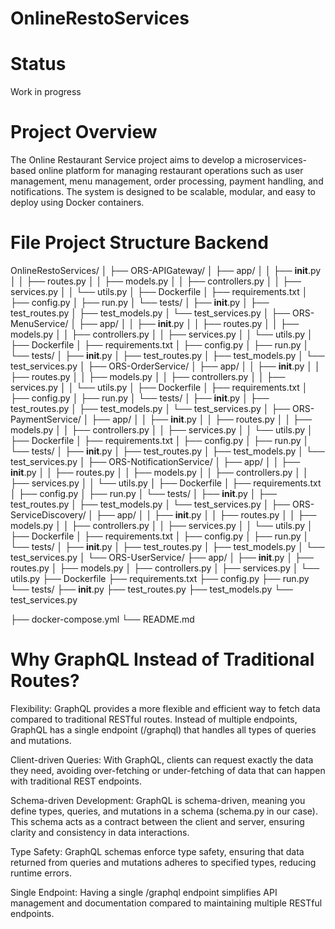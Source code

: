# OnlineRestoServices

# Status
Work in progress

# Project Overview
The Online Restaurant Service project aims to develop a microservices-based online platform for managing restaurant operations such as user management, menu management, order processing, payment handling, and notifications. The system is designed to be scalable, modular, and easy to deploy using Docker containers.

# File Project Structure Backend
OnlineRestoServices/
│
├── ORS-APIGateway/
│   ├── app/
│   │   ├── __init__.py
│   │   ├── routes.py
│   │   ├── models.py
│   │   ├── controllers.py
│   │   ├── services.py
│   │   └── utils.py
│   ├── Dockerfile
│   ├── requirements.txt
│   ├── config.py
│   ├── run.py
│   └── tests/
│       ├── __init__.py
│       ├── test_routes.py
│       ├── test_models.py
│       └── test_services.py
│
├── ORS-MenuService/
│   ├── app/
│   │   ├── __init__.py
│   │   ├── routes.py
│   │   ├── models.py
│   │   ├── controllers.py
│   │   ├── services.py
│   │   └── utils.py
│   ├── Dockerfile
│   ├── requirements.txt
│   ├── config.py
│   ├── run.py
│   └── tests/
│       ├── __init__.py
│       ├── test_routes.py
│       ├── test_models.py
│       └── test_services.py
│
├── ORS-OrderService/
│   ├── app/
│   │   ├── __init__.py
│   │   ├── routes.py
│   │   ├── models.py
│   │   ├── controllers.py
│   │   ├── services.py
│   │   └── utils.py
│   ├── Dockerfile
│   ├── requirements.txt
│   ├── config.py
│   ├── run.py
│   └── tests/
│       ├── __init__.py
│       ├── test_routes.py
│       ├── test_models.py
│       └── test_services.py
│
├── ORS-PaymentService/
│   ├── app/
│   │   ├── __init__.py
│   │   ├── routes.py
│   │   ├── models.py
│   │   ├── controllers.py
│   │   ├── services.py
│   │   └── utils.py
│   ├── Dockerfile
│   ├── requirements.txt
│   ├── config.py
│   ├── run.py
│   └── tests/
│       ├── __init__.py
│       ├── test_routes.py
│       ├── test_models.py
│       └── test_services.py
│
├── ORS-NotificationService/
│   ├── app/
│   │   ├── __init__.py
│   │   ├── routes.py
│   │   ├── models.py
│   │   ├── controllers.py
│   │   ├── services.py
│   │   └── utils.py
│   ├── Dockerfile
│   ├── requirements.txt
│   ├── config.py
│   ├── run.py
│   └── tests/
│       ├── __init__.py
│       ├── test_routes.py
│       ├── test_models.py
│       └── test_services.py
│
├── ORS-ServiceDiscovery/
│   ├── app/
│   │   ├── __init__.py
│   │   ├── routes.py
│   │   ├── models.py
│   │   ├── controllers.py
│   │   ├── services.py
│   │   └── utils.py
│   ├── Dockerfile
│   ├── requirements.txt
│   ├── config.py
│   ├── run.py
│   └── tests/
│       ├── __init__.py
│       ├── test_routes.py
│       ├── test_models.py
│       └── test_services.py
│
└── ORS-UserService/
    ├── app/
    │   ├── __init__.py
    │   ├── routes.py
    │   ├── models.py
    │   ├── controllers.py
    │   ├── services.py
    │   └── utils.py
    ├── Dockerfile
    ├── requirements.txt
    ├── config.py
    ├── run.py
    └── tests/
        ├── __init__.py
        ├── test_routes.py
        ├── test_models.py
        └── test_services.py

├── docker-compose.yml
└── README.md


# Why GraphQL Instead of Traditional Routes?

Flexibility: GraphQL provides a more flexible and efficient way to fetch data compared to traditional RESTful routes. Instead of multiple endpoints, GraphQL has a single endpoint (/graphql) that handles all types of queries and mutations.

Client-driven Queries: With GraphQL, clients can request exactly the data they need, avoiding over-fetching or under-fetching of data that can happen with traditional REST endpoints.

Schema-driven Development: GraphQL is schema-driven, meaning you define types, queries, and mutations in a schema (schema.py in our case). This schema acts as a contract between the client and server, ensuring clarity and consistency in data interactions.

Type Safety: GraphQL schemas enforce type safety, ensuring that data returned from queries and mutations adheres to specified types, reducing runtime errors.

Single Endpoint: Having a single /graphql endpoint simplifies API management and documentation compared to maintaining multiple RESTful endpoints.